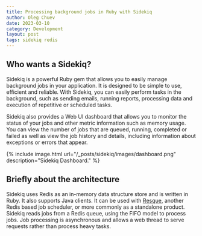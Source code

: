 ```yaml
---
title: Processing background jobs in Ruby with Sidekiq
author: Oleg Chuev
date: 2023-03-10
category: Development
layout: post
tags: sidekiq redis
---
```


## Who wants a Sidekiq?

Sidekiq is a powerful Ruby gem that allows you to easily manage background jobs in your application. It is designed to be simple to use, efficient and reliable. With Sidekiq, you can easily perform tasks in the background, such as sending emails, running reports, processing data and execution of repetitive or scheduled tasks.

Sidekiq also provides a Web UI dashboard that allows you to monitor the status of your jobs and other metric information such as memory usage. You can view the number of jobs that are queued, running, completed or failed as well as view the job history and details, including information about exceptions or errors that appear.

{% include image.html url="/_posts/sidekiq/images/dashboard.png" description="Sidekiq Dashboard." %}

## Briefly about the architecture

Sidekiq uses Redis as an in-memory data structure store and is written in Ruby. It also supports Java clients. It can be used with [Resque](https://github.com/resque/resque), another Redis based job scheduler, or more commonly as a standalone product. Sidekiq reads jobs from a Redis queue, using the FIFO model to process jobs. Job processing is asynchronous and allows a web thread to serve requests rather than process heavy tasks.
